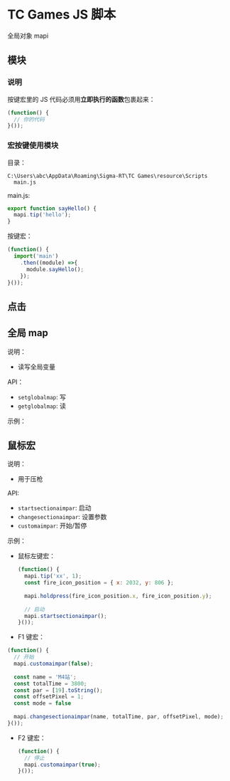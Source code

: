 # TC Games JS 脚本

全局对象 mapi

## 模块

### 说明

按键宏里的 JS 代码必须用**立即执行的函数**包裹起来：

```javascript
(function() {
  // 你的代码
}());
```

### 宏按键使用模块

目录：

```text
C:\Users\abc\AppData\Roaming\Sigma-RT\TC Games\resource\Scripts
  main.js
```

main.js:

```javascript
export function sayHello() {
  mapi.tip('hello');
}
```

按键宏：

```javascript
(function() {
  import('main')
    .then((module) =>{
      module.sayHello();
    });
}());
```

## 点击

## 全局 map

说明：

* 读写全局变量

API：

* `setglobalmap`: 写
* `getglobalmap`: 读

示例：

## 鼠标宏

说明：

* 用于压枪

API:

* `startsectionaimpar`: 启动
* `changesectionaimpar`: 设置参数
* `customaimpar`: 开始/暂停

示例：

* 鼠标左键宏：

  ```javascript
  (function() {
    mapi.tip('xx', 1);
    const fire_icon_position = { x: 2032, y: 806 };
    
    mapi.holdpress(fire_icon_position.x, fire_icon_position.y);
    
    // 启动
    mapi.startsectionaimpar();
  }());
  ```

* F1 键宏：

 ```javascript
 (function() {
   // 开始
   mapi.customaimpar(false);
       
   const name = 'M4站';
   const totalTime = 3800;
   const par = [19].toString();
   const offsetPixel = 1;
   const mode = false 
       
   mapi.changesectionaimpar(name, totalTime, par, offsetPixel, mode);
 }());
 ```

* F2 键宏：

  ```javascript
  (function() {
    // 停止
    mapi.customaimpar(true);
  }());
  ```
